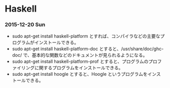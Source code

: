 # Haskell

### 2015-12-20 Sun

- sudo apt-get install haskell-platform とすれば、コンパイラなどの主要なプログラムがインストールできる。
- sudo apt-get install haskell-platform-doc とすると、/usr/share/doc/ghc-doc/ で、基本的な関数などのドキュメントが見られるようになる。
- sudo apt-get install haskell-platform-prof とすると、プログラムのプロファイリングに関するプログラムをインストールできる。
- sudo apt-get install hoogle とすると、Hoogle というプログラムをインストールできる。
